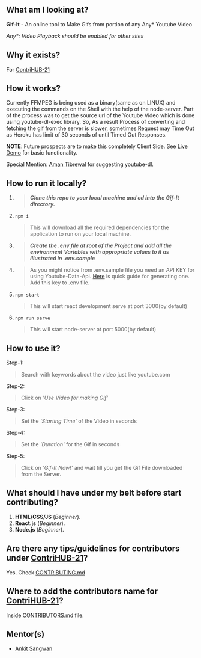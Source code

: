 ## What am I looking at?
**Gif-It** - An online tool to Make Gifs from portion of any Any* Youtube Video

*Any\*: Video Playback should be enabled for other sites*
## Why it exists?
For [ContriHUB-21](http://contrihub21.herokuapp.com/)

## How it works?
Currently FFMPEG is being used as a binary(same as on LINUX) and executing the commands on the Shell with the help of the node-server. Part of the process was to get the source url of the Youtube Video which is done using youtube-dl-exec library. So, As a result
Process of converting and fetching the gif from the server is slower, sometimes Request may Time Out as Heroku has limit of 30 seconds of until Timed Out Responses.

**NOTE**: Future prospects are to make this completely Client Side. See [Live Demo](https://gif-it-now.herokuapp.com) for basic functionality.

Special Mention: [Aman Tibrewal](https://github.com/amantibrewal310) for suggesting youtube-dl.

## How to run it locally?
1. > ***Clone this repo to your local machine and cd into the Gif-It directory.***
2.     npm i
   > This will download all the required dependencies for the application to run on your local machine.
3. > ***Create the .env file at root of the Project and add all the environment Variables with appropriate values to it as illustrated in .env.sample***
4. > As you might notice from .env.sample file you need an API KEY for using Youtube-Data-Api. [Here](https://www.youtube.com/watch?v=N18czV5tj5o) is quick guide for generating one. Add this key to .env file.
5.     npm start
   > This will start react development serve at port 3000(by default)
6.     npm run serve
   > This will start node-server at port 5000(by default)
   
## How to use it?
Step-1:
> Search with keywords about the video just like youtube.com
> 
Step-2:
> Click on *'Use Video for making Gif'*

Step-3:
> Set the *'Starting Time'* of the Video in seconds

Step-4:
> Set the *'Duration'* for the Gif in seconds

Step-5:
> Click on *'Gif-It Now!'* and wait till you get the Gif File downloaded from the Server.


## What should I have under my belt before start contributing?
1. **HTML/CSS/JS** (*Beginner*).
2. **React.js** (*Beginner*).
3. **Node.js** (*Beginner*).

## Are there any tips/guidelines for contributors under [ContriHUB-21](http://contrihub21.herokuapp.com/)?
Yes. Check [CONTRIBUTING.md](CONTRIBUTING.md)

## Where to add the contributors name for [ContriHUB-21](http://contrihub21.herokuapp.com/)?
Inside [CONTRIBUTORS.md](CONTRIBUTORS.md) file.

## Mentor(s)
* [Ankit Sangwan](https://github.com/ankitsangwan1999)
